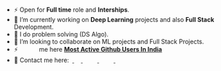 <!--
**sarimurrab/sarimurrab** is a ✨ _special_ ✨ repository because its `README.md` (this file) appears on your GitHub profile.
-->
- ⚡  Open for <b>Full time</b> role and <b>Interships</b>.
- 🔭 I’m currently working on <b>Deep Learning</b> projects and also <b>Full Stack</b> Development.
- 🌱 I do problem solving (DS Algo).
- 👯 I’m looking to collaborate on ML projects and Full Stack Projects.
- ⚡ <img   width="15px" height="15px" src="https://cdn0.iconfinder.com/data/icons/universal-set-2/30/universal-set-2045-512.png" /><img   width="12px" height="12px" src="https://i.ibb.co/G7vp1zG/plus.png" /><img   width="14px" height="14px" src="https://emojipedia-us.s3.dualstack.us-west-1.amazonaws.com/thumbs/160/google/55/regional-indicator-symbol-letter-f_1f1eb.png" /> me here <b>[Most Active Github Users In India](https://commits.top/india.html)</b><br>
- 🌱 Contact me here: 
&nbsp;<a href="https://www.linkedin.com/in/chaudhary-sarimurrab/">
    <img   width="16px" height="16px" src="https://cdn.jsdelivr.net/npm/simple-icons@v3/icons/linkedin.svg" />
  </a> &emsp;
  <a href="https://twitter.com/sarimurrab">
    <img   width="16px" height="16px" src="https://cdn.jsdelivr.net/npm/simple-icons@3.2.0/icons/twitter.svg" />
  </a> &emsp;
  <a href="https://www.instagram.com/sarimchaudhary5/">
    <img   width="16px" height="16px" src="https://cdn.jsdelivr.net/npm/simple-icons@3.2.0/icons/instagram.svg" />
  </a> &emsp;
    <a href="https://mail.google.com/mail/?view=cm&fs=1&tf=1&to=sarimurrab2@gmail.com">
    <img   width="16px" height="16px" src="https://cdn.jsdelivr.net/npm/simple-icons@3.2.0/icons/gmail.svg" />
  </a>







<!-- <img src="https://github-readme-stats.vercel.app/api?username=sarimurrab&layout=compact&show_icons=true&theme=Gradient"/>  -->




